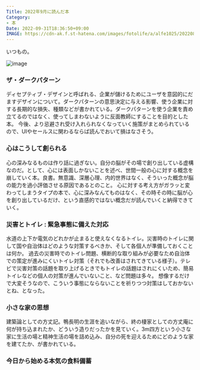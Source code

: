 ```yaml
---
Title: 2022年9月に読んだ本
Category:
- 本
Date: 2022-09-31T18:36:50+09:00
IMAGE: https://cdn-ak.f.st-hatena.com/images/fotolife/a/alfe1025/20220831/20220831140308.jpg
---
```


いつもの。


![image](https://cdn-ak.f.st-hatena.com/images/fotolife/a/alfe1025/20220831/20220831140308.jpg)



### ザ・ダークパターン

ディセプティブ・デザインと呼ばれる、企業が儲けるためにユーザを意図的にだますデザインについて。ダークパターンの意思決定に与える影響、使う企業に対する長期的な損失、種類などが書かれている。ダークパターンを使う企業を責め立てるのではなく、使ってしまわないように反面教師にすることを目的とした本。
今後、より忌避され受け入れられなくなっていく施策がまとめられているので、UIやセールスに関わるならば読んでおいて損はなさそう。


### 心はこうして創られる

心の深みなるものは作り話に過ぎない。自分の脳がその場で創り出している虚構なのだ。として、心には表面しかないことを述べ、世間一般の心に対する概念を崩していく本。良書。無意識、深層心理、内的世界はなく、そういった概念が脳の能力を過小評価させる原因であるとのこと。
心に対する考え方がガラッと変わってしまうタイプの本で、心に深みなんてものはなく、その時その時に脳が心を創り出しているだけ、という直感的ではない概念だが読んでいくと納得できていく。


### 災害とトイレ : 緊急事態に備えた対応

水道の上下か電気のどれかが止まると使えなくなるトイレ。災害時のトイレに関して国や自治体はどのような対策するべきか、そして各個人が準備しておくことは何か。
過去の災害時でのトイレ問題、横断的な取り組みが必要なため自治体での策定が進みにくいトイレ対策（それでも改善はされてきている様子）。テレビで災害対策の話題を取り上げるときでもトイレの話題はされにくいため、簡易トイレなどの個人の対策が進んでいないこと、など問題は多々。
想像するだけで大変そうなので、こういう事態にならないことを祈りつつ対策はしておかないとね、となった。



### 小さな家の思想

建築論としての方丈記。鴨長明の生涯を追いながら、終の棲家としての方丈庵に何が持ち込まれたか、どういう造りだったかを見ていく。3m四方という小さな家に生活の場と精神生活の場を詰め込み、自分の死を迎えるためにどのような家を建てたか、が書かれている。



### 今日から始める本気の食料備蓄

<!-- ？ -->
